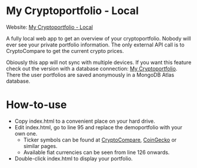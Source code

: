 # My Cryptoportfolio - Local
Website: [My Cryptoportfolio - Local](https://rene78.github.io/My-Cryptoportfolio-Local/)

A fully local web app to get an overview of your cryptoportfolio. Nobody will ever see your private portfolio information. The only external API call is to CryptoCompare to get the current crypto prices.

Obiously this app will not sync with multiple devices. If you want this feature check out the version with a database connection: [My Cryptoportfolio](https://github.com/rene78/My-Cryptoportfolio). There the user portfolios are saved anonymously in a MongoDB Atlas database.

# How-to-use

* Copy index.html to a convenient place on your hard drive.
* Edit index.html, go to line 95 and replace the demoportfolio with your own one.
  * Ticker symbols can be found at [CryptoCompare](https://www.cryptocompare.com/), [CoinGecko](https://www.coingecko.com/) or similar pages.
  * Available fiat currencies can be seen from line 126 onwards.
* Double-click index.html to display your portfolio.
